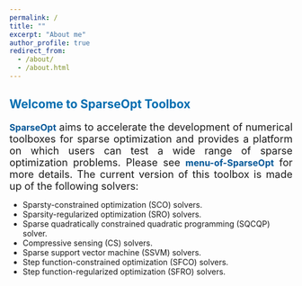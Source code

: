```yaml
---
permalink: /
title: ""
excerpt: "About me"
author_profile: true
redirect_from: 
  - /about/
  - /about.html
---
```


<style>
a:link {
  text-decoration: none;
}

a:visited {
  text-decoration: none;
}

a:hover {
  text-decoration: underline;
}

a:active {
  text-decoration: underline;
}
</style>

##  <span style="color:#006DB0"><b> Welcome to SparseOpt Toolbox</b></span> 

<font size=4>
<div style="text-align:justify">  
<a style="font-size: 16px; font-weight: bold;color:#015697" href="https://github.com/ShenglongZhou/CSpack" target="_blank">SparseOpt</a> aims to accelerate the development of numerical toolboxes for sparse optimization and provides a platform on which users can test a wide range of sparse optimization problems. Please see <a style="font-size: 16px; font-weight: bold;color:#015697" href="" target="_blank">menu-of-SparseOpt</a>  for more details. The current version of this toolbox is made up of the following solvers:
</div>
</font>  

- Sparsty-constrained optimization (SCO) solvers.
- Sparsity-regularized optimization (SRO) solvers.
- Sparse quadratically constrained quadratic programming (SQCQP) solver.
- Compressive sensing (CS) solvers.
- Sparse support vector machine (SSVM) solvers.
- Step function-constrained optimization (SFCO) solvers.
- Step function-regularized optimization (SFRO) solvers.



